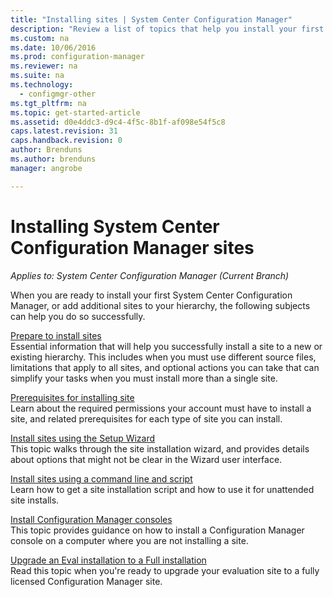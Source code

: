 ```yaml
---
title: "Installing sites | System Center Configuration Manager"
description: "Review a list of topics that help you install your first System Center Configuration Manager, or add sites to your hierarchy."
ms.custom: na
ms.date: 10/06/2016
ms.prod: configuration-manager
ms.reviewer: na
ms.suite: na
ms.technology:
  - configmgr-other
ms.tgt_pltfrm: na
ms.topic: get-started-article
ms.assetid: d0e4ddc3-d9c4-4f5c-8b1f-af098e54f5c8
caps.latest.revision: 31
caps.handback.revision: 0
author: Brendunsms.author: brendunsmanager: angrobe

---
```

# Installing System Center Configuration Manager sites*Applies to: System Center Configuration Manager (Current Branch)*

When you are ready to install your first System Center Configuration Manager, or add additional sites to your hierarchy, the following subjects can help you do so successfully.


[Prepare to install sites](../../../../core/servers/deploy/install/prepare-to-install-sites.md)    
Essential information that will help you successfully install a site to a new or existing hierarchy. This includes when you must use different source files, limitations that apply to all sites, and optional actions you can take that can simplify your tasks when you must install more than a single site.


[Prerequisites for installing site](../../../../core/servers/deploy/install/prerequisites-for-installing-sites.md)   
Learn about the required permissions your account must have to install a site, and related prerequisites for each type of site you can install.


[Install sites using the Setup Wizard](../../../../core/servers/deploy/install/use-the-setup-wizard-to-install-sites.md)    
This topic walks through the site installation wizard, and provides details about options that might not be clear in the Wizard user interface.  

[Install sites using a command line and script](../../../../core/servers/deploy/install/use-a-command-line-to-install-sites.md)   
Learn how to get a site installation script and how to use it for unattended site installs.

[Install Configuration Manager consoles](../../../../core/servers/deploy/install/install-consoles.md)     
This topic provides guidance on how to install a Configuration Manager console on a computer where you are not installing a site.

[Upgrade an Eval installation to a Full installation](../../../../core/servers/deploy/install/upgrade-an-evaluation-install-to-a-full-install.md)   
Read this topic when you're ready to upgrade your evaluation site to a fully licensed Configuration Manager site.
